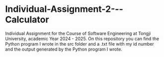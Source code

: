 # Individual-Assignment-2---Calculator

Individual Assignment for the Course of Software Engineering at Tongji University, academic Year 2024 - 2025. On this repository you can find the Python program I wrote in the src folder and a .txt file with my id number and the output generated by the Python program I wrote. 
